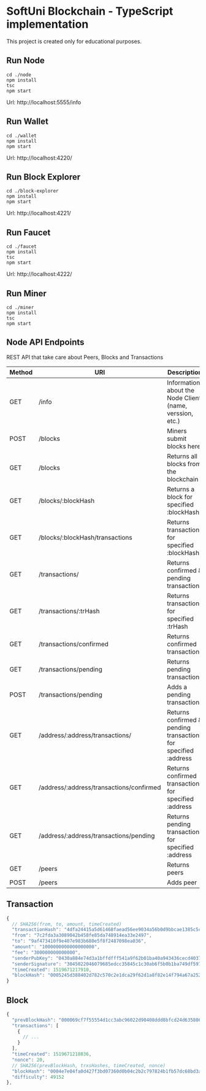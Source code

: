 # SoftUni Blockchain - TypeScript implementation

This project is created only for educational purposes.

## Run Node

```
cd ./node
npm install
tsc
npm start
```

Url: http://localhost:5555/info

## Run Wallet

```
cd ./wallet
npm install
npm start
```

Url: http://localhost:4220/

## Run Block Explorer

```
cd ./block-explorer
npm install
npm start
```

Url: http://localhost:4221/

## Run Faucet

```
cd ./faucet
npm install
tsc
npm start
```

Url: http://localhost:4222/

## Run Miner

```
cd ./miner
npm install
tsc
npm start
```

## Node API Endpoints

REST API that take care about Peers, Blocks and Transactions

Method | URI | Description
--- | --- | ---
GET | /info | Information about the Node Client (name, verssion, etc.)
POST | /blocks | Miners submit blocks here
GET | /blocks | Returns all blocks from the blockchain
GET | /blocks/:blockHash | Returns а block for specified :blockHash
GET | /blocks/:blockHash/transactions | Returns transactions for specified :blockHash
GET | /transactions/ | Returns confirmed & pending transactions
GET | /transactions/:trHash | Returns transaction for specified :trHash
GET | /transactions/confirmed | Returns confirmed transactions
GET | /transactions/pending | Returns pending transactions
POST | /transactions/pending | Adds a pending transaction
GET | /address/:address/transactions/ | Returns confirmed & pending transactions for specified :address
GET | /address/:address/transactions/confirmed | Returns confirmed transactions for specified :address
GET | /address/:address/transactions/pending | Returns pending transactions for specified :address
GET | /peers | Returns peers
POST | /peers | Adds peer

## Transaction

```javascript
{
  // SHA256(from, to, amount, timeCreated)
  "transactionHash": "4dfa24415a5d61468faead56ee9034a56b0d9bbcae1385c5c6a380d7ce96acc2",
  "from": "7c2fda3a3089042b458fe85da748914ea33e2497",
  "to": "9af473410f9e407e983b680e5f8f2487098ea036",
  "amount": "1000000000000000000",
  "fee": "300000000000000",
  "senderPubKey": "0430a884e74d3a1bffdfff541a9f62b01ba40a943436cecd403748fcd287a39121a500e5a8fa20893ce5ec5ce2ec14cc94f5954401922822af5fdc60b2aef5e439",
  "senderSignature": "3045022046079685edcc35845c1c30ab6f5b0b1ba749df597de534e2595aa5389ef4036b022100e46a563bc25a22a3c3a04cf8a048a4c2b5703ad5639b5bb0b234dfc539809600",
  "timeCreated": 1519671217910,
  "blockHash": "0005245d388402d782c570c2e1dca29f62d1a8f82e14f794a67a25284efdf58b"
}
```

## Block
```javascript
{
  "prevBlockHash": "000069cf7f55554d1cc3abc96022d90408ddd8bfcd24d635806ba030f56a35a1",
  "transactions": [
    {
      // ...
    }
  ],
  "timeCreated": 1519671218836,
  "nonce": 20,
  // SHA256(prevBlockHash, trxsHashes, timeCreated, nonce)
  "blockHash": "0004e7e04fa0d427f3bd07360d0b04c2b2c797824b1fb57dc68bd3aa183e8cb1", 
  "difficulty": 49152
},
```
